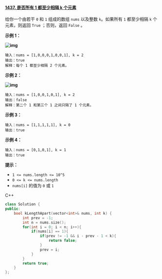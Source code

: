 #### [1437. 是否所有 1 都至少相隔 k 个元素](https://leetcode.cn/problems/check-if-all-1s-are-at-least-length-k-places-away/)

给你一个由若干 `0` 和 `1` 组成的数组 `nums` 以及整数 `k`。如果所有 `1` 都至少相隔 `k` 个元素，则返回 `True` ；否则，返回 `False` 。

 

**示例 1：**

**![img](https://assets.leetcode-cn.com/aliyun-lc-upload/uploads/2020/05/03/sample_1_1791.png)**

```
输入：nums = [1,0,0,0,1,0,0,1], k = 2
输出：true
解释：每个 1 都至少相隔 2 个元素。
```

**示例 2：**

**![img](https://assets.leetcode-cn.com/aliyun-lc-upload/uploads/2020/05/03/sample_2_1791.png)**

```
输入：nums = [1,0,0,1,0,1], k = 2
输出：false
解释：第二个 1 和第三个 1 之间只隔了 1 个元素。
```

**示例 3：**

```
输入：nums = [1,1,1,1,1], k = 0
输出：true
```

**示例 4：**

```
输入：nums = [0,1,0,1], k = 1
输出：true
```

 

**提示：**

- `1 <= nums.length <= 10^5`
- `0 <= k <= nums.length`
- `nums[i]` 的值为 `0` 或 `1`



C++

```c++
class Solution {
public:
    bool kLengthApart(vector<int>& nums, int k) {
        int prev = -1;
        int n = nums.size();
        for(int i = 0; i < n; i++){
            if(nums[i] == 1){
                if(prev != -1 && i - prev - 1 < k){
                    return false;
                }
                prev = i;
            }
        }
        return true;
    }
};
```

